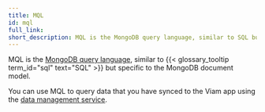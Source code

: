 ```yaml
---
title: MQL
id: mql
full_link:
short_description: MQL is the MongoDB query language, similar to SQL but specific to the MongoDB document model.
---
```


MQL is the [MongoDB query language](https://www.mongodb.com/docs/manual/tutorial/query-documents/), similar to {{< glossary_tooltip term_id="sql" text="SQL" >}} but specific to the MongoDB document model.

You can use MQL to query data that you have synced to the Viam app using the [data management service](/services/data/).
